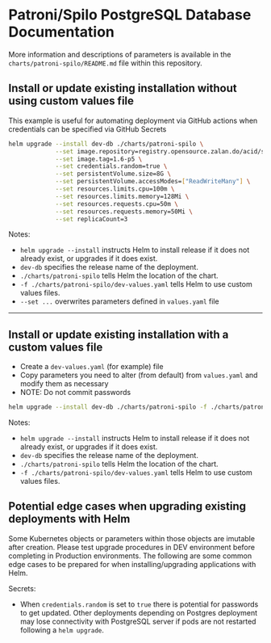 # Patroni/Spilo PostgreSQL Database Documentation

More information and descriptions of parameters is available in the `charts/patroni-spilo/README.md` file within this repository.

## Install or update existing installation without using custom values file
This example is useful for automating deployment via GitHub actions when credentials can be specified via GitHub Secrets

```bash
helm upgrade --install dev-db ./charts/patroni-spilo \
             --set image.repository=registry.opensource.zalan.do/acid/spilo-12 \
             --set image.tag=1.6-p5 \
             --set credentials.random=true \
             --set persistentVolume.size=8G \
             --set persistentVolume.accessModes=["ReadWriteMany"] \
             --set resources.limits.cpu=100m \
             --set resources.limits.memory=128Mi \
             --set resources.requests.cpu=50m \
             --set resources.requests.memory=50Mi \
             --set replicaCount=3
```
Notes:

- `helm upgrade --install` instructs Helm to install release if it does not already exist, or upgrades if it does exist.
- `dev-db` specifies the release name of the deployment.
- `./charts/patroni-spilo` tells Helm the location of the chart.
- `-f ./charts/patroni-spilo/dev-values.yaml` tells Helm to use custom values files.
- `--set ...` overwrites parameters defined in `values.yaml` file

---

## Install or update existing installation with a custom values file
- Create a `dev-values.yaml` (for example) file
- Copy parameters you need to alter (from default) from `values.yaml` and modify them as necessary
- NOTE: Do not commit passwords

```bash
helm upgrade --install dev-db ./charts/patroni-spilo -f ./charts/patroni-spilo/dev-values.yaml
```

Notes:

- `helm upgrade --install` instructs Helm to install release if it does not already exist, or upgrades if it does exist.
- `dev-db` specifies the release name of the deployment.
- `./charts/patroni-spilo` tells Helm the location of the chart.
- `-f ./charts/patroni-spilo/dev-values.yaml` tells Helm to use custom values files.


## Potential edge cases when upgrading existing deployments with Helm
Some Kubernetes objects or parameters within those objects are imutable after creation. Please test upgrade procedures in DEV environment before completing in Production environments. The following are some common edge cases to be prepared for when installing/upgrading applications with Helm.

Secrets:
- When `credentials.random` is set to `true` there is potential for passwords to get updated. Other deployments depending on Postgres deployment may lose connectivity with PostgreSQL server if pods are not restarted following a `helm upgrade`.